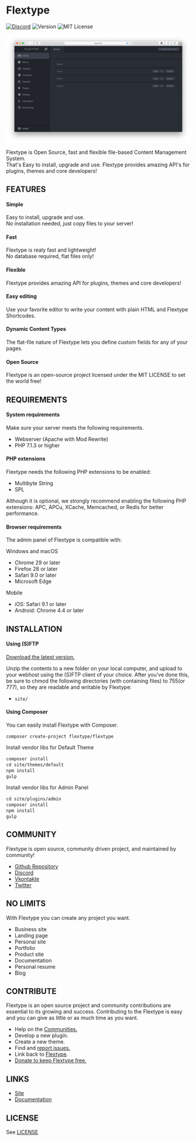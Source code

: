 # Flextype
[![Discord](https://img.shields.io/discord/423097982498635778.svg?logo=discord&colorB=728ADA&label=Discord%20Chat&style=flat-square)](https://discordapp.com/invite/CCKPKVG)
![Version](https://img.shields.io/badge/version-0.8.1-brightgreen.svg?style=flat-square)
![MIT License](https://img.shields.io/badge/license-MIT-blue.svg?style=flat-square)

![preview](/site/plugins/admin/preview.png)

Flextype is Open Source, fast and flexible file-based Content Management System.  
That's Easy to install, upgrade and use. Flextype provides amazing API's for plugins, themes and core developers!

## FEATURES

#### Simple
Easy to install, upgrade and use.  
No installation needed, just copy files to your server!  

#### Fast
Flextype is realy fast and lightweight!  
No database required, flat files only!  

#### Flexible
Flextype provides amazing API for plugins, themes and core developers!  

#### Easy editing
Use your favorite editor to write your content with plain HTML and Flextype Shortcodes.  

#### Dynamic Content Types
The flat-file nature of Flextype lets you define custom fields for any of your pages.  

#### Open Source
Flextype is an open-source project licensed under the MIT LICENSE to set the world free!  

## REQUIREMENTS

#### System requirements
Make sure your server meets the following requirements.

- Webserver (Apache with Mod Rewrite)
- PHP 7.1.3 or higher

#### PHP extensions
Flextype needs the following PHP extensions to be enabled:

- Multibyte String
- SPL

Although it is optional, we strongly recommend enabling the following PHP extensions:
APC, APCu, XCache, Memcached, or Redis for better performance.

#### Browser requirements
The admin panel of Flextype is compatible with:

Windows and macOS
- Chrome 29 or later
- Firefox 28 or later
- Safari 9.0 or later
- Microsoft Edge

Mobile
- iOS: Safari 9.1 or later
- Android: Chrome 4.4 or later

## INSTALLATION

#### Using (S)FTP

[Download the latest version.](http://flextype.org/download)  

Unzip the contents to a new folder on your local computer, and upload to your webhost using the (S)FTP client of your choice. After you’ve done this, be sure to chmod the following directories (with containing files) to 755(or 777), so they are readable and writable by Flextype:  
* `site/`

#### Using Composer

You can easily install Flextype with Composer.

```
composer create-project flextype/flextype
```

Install vendor libs for Default Theme

```
composer install
cd site/themes/default
npm install
gulp
```

Install vendor libs for Admin Panel

```
cd site/plugins/admin
composer install
npm install
gulp
```

## COMMUNITY
Flextype is open source, community driven project, and maintained by community!

* [Github Repository](https://github.com/flextype/flextype)
* [Discord](https://discord.gg/CCKPKVG)
* [Vkontakte](https://vk.com/flextype)
* [Twitter](https://twitter.com/getflextype)


## NO LIMITS
With Flextype you can create any project you want.

* Business site
* Landing page
* Personal site
* Portfolio
* Product site
* Documentation
* Personal resume
* Blog


## CONTRIBUTE
Flextype is an open source project and community contributions are essential to its growing and success. Contributing to the Flextype is easy and you can give as little or as much time as you want.

* Help on the [Communities.](http://flextype.org/documentation/basics/getting-help)
* Develop a new plugin.
* Create a new theme.
* Find and [report issues.](https://github.com/flextype/flextype/issues)
* Link back to [Flextype](http://flextype.org).
* [Donate to keep Flextype free.](http://flextype.org/about/sponsors)


## LINKS
- [Site](http://flextype.org)
- [Documentation](http://flextype.org/documentation)


## LICENSE
See [LICENSE](https://github.com/flextype/flextype/blob/master/LICENSE.txt)
